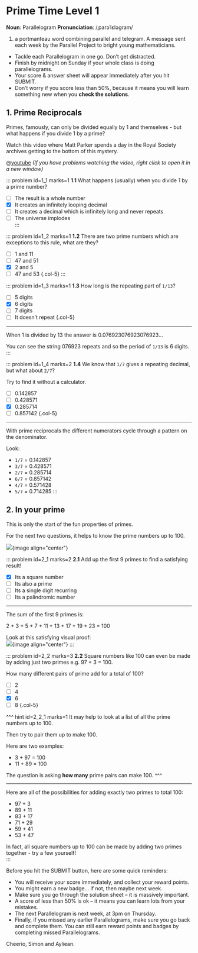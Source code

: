 # Prime Time Level 1 

<div class="dictionary">

__Noun__: Parallelogram
__Pronunciation__: /ˌparəˈlɛləɡram/

1. a portmanteau word combining parallel and telegram. A message sent each
week by the Parallel Project to bright young mathematicians.

</div>

*	Tackle each Parallelogram in one go. Don’t get distracted.
*	Finish by midnight on Sunday if your whole class is doing parallelograms.
*	Your score & answer sheet will appear immediately after you hit SUBMIT.
*	Don’t worry if you score less than 50%, because it means you will learn something new when you __check the solutions__.


## 1. Prime Reciprocals

Primes, famously, can only be divided equally by 1 and themselves - but what happens if you divide 1 by a prime?  

Watch this video where Matt Parker spends a day in the Royal Society archives getting to the bottom of this mystery.  

 @[youtube](DmfxIhmGPP4?rel=0&end=316) _(If you have problems watching the video, right click to open it in a new window)_
 
::: problem id=1_1 marks=1
__1.1__ What happens (usually) when you divide 1 by a prime number?  

* [ ] The result is a whole number  
* [x] It creates an infinitely looping decimal  
* [ ] It creates a decimal which is infinitely long and never repeats  
* [ ] The universe implodes  
:::

::: problem id=1_2 marks=1
__1.2__ There are two prime numbers which are exceptions to this rule, what are they?  

* [ ] 1 and 11
* [ ] 47 and 51
* [x] 2 and 5
* [ ] 47 and 53
{.col-5}
:::

::: problem id=1_3 marks=1
__1.3__ How long is the repeating part of `1/13`?  

* [ ] 5 digits
* [x] 6 digits
* [ ] 7 digits
* [ ] It doesn’t repeat
{.col-5}

---

When 1 is divided by 13 the answer is 0.076923076923076923...  

You can see the string 076923 repeats and so the period of `1/13` is 6 digits.
:::

::: problem id=1_4 marks=2
__1.4__ We know that `1/7` gives a repeating decimal, but what about `2/7`?  

Try to find it without a calculator.  

* [ ] 0.142857
* [ ] 0.428571
* [x] 0.285714
* [ ] 0.857142
{.col-5}

---

With prime reciprocals the different numerators cycle through a pattern on the denominator.  

Look:
* `1/7` = 0.142857
* `3/7` = 0.428571
* `2/7` = 0.285714
* `6/7` = 0.857142
* `4/7` = 0.571428
* `5/7` = 0.714285
:::

## 2. In your prime
This is only the start of the fun properties of primes.  

For the next two questions, it helps to know the prime numbers up to 100.  

![](/resources/6-27-prime-time/2-prime-hundred-square.png){image align="center"}

::: problem id=2_1 marks=2
__2.1__ Add up the first 9 primes to find a satisfying result!  

* [x] Its a square number  
* [ ] Its also a prime  
* [ ] Its a single digit recurring  
* [ ] Its a palindromic number  

---

The sum of the first 9 primes is:  

2 + 3 + 5 + 7 + 11 + 13 + 17 + 19 + 23 = 100   

Look at this satisfying visual proof:  
![](/resources/6-27-prime-time/2-prime-spiral.png){image align="center"}
:::

::: problem id=2_2 marks=3
__2.2__ Square numbers like 100 can even be made by adding just two primes e.g. 97 + 3 = 100.  

How many different pairs of prime add for a total of 100?  

* [ ] 2
* [ ] 4
* [x] 6
* [ ] 8
{.col-5}

^^^ hint id=2_2_1 marks=1
It may help to look at a list of all the prime numbers up to 100.  

Then try to pair them up to make 100.  

Here are two examples:  

* 3 + 97 = 100  
* 11 + 89 = 100  

The question is asking __how many__ prime pairs can make 100.
^^^

---

Here are all of the possibilities for adding exactly two primes to total 100:  

* 97 + 3
* 89 + 11
* 83 + 17
* 71 + 29
* 59 + 41
* 53 + 47

In fact, all square numbers up to 100 can be made by adding two primes together - try a few yourself!  
:::


Before you hit the SUBMIT button, here are some quick reminders:

*	You will receive your score immediately, and collect your reward points.
*	You might earn a new badge... if not, then maybe next week.
*	Make sure you go through the solution sheet – it is massively important.
*	A score of less than 50% is ok – it means you can learn lots from your mistakes.
*	The next Parallelogram is next week, at 3pm on Thursday.
*	Finally, if you missed any earlier Parallelograms, make sure you go back and complete them. You can still earn reward points and badges by completing missed Parallelograms.

Cheerio,
Simon and Ayliean.